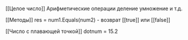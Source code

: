 [[Целое число]]
Арифметические операции
деление умножение и т.д.

[[Методы]]
res = num1.Equals(num2) - возврат [[true]] или [[false]]

[[Число с плавающей точкой]]
dotnum = 15.2